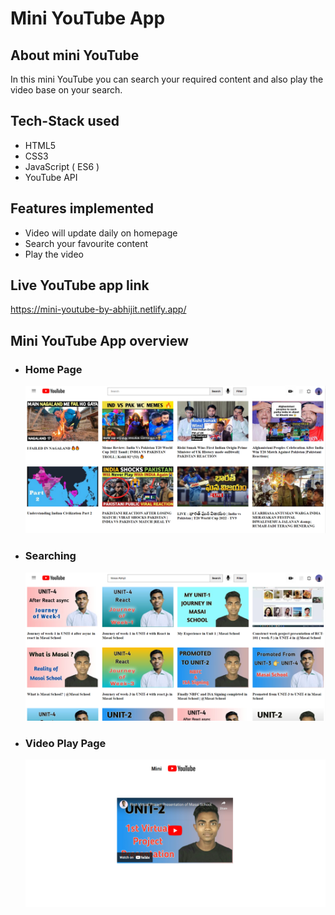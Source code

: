 # Mini YouTube App

## About mini YouTube

In this mini YouTube you can search your required content and also play the video base on your search.

## Tech-Stack used

- HTML5
- CSS3
- JavaScript ( ES6 )
- YouTube API

## Features implemented

- Video will update daily on homepage
- Search your favourite content
- Play the video

## Live YouTube app link

https://mini-youtube-by-abhijit.netlify.app/

## Mini YouTube App overview

- ### Home Page

  ![HomePage](HomePage.PNG)

- ### Searching

  ![SearchResult](SearchResult.PNG)

- ### Video Play Page
  ![PlayPage](PlayPage.PNG)
